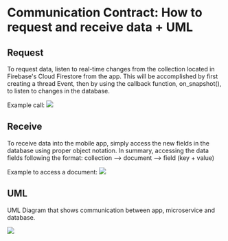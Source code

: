 # Communication Contract: How to request and receive data + UML

## Request
To request data, listen to real-time changes from the collection located in Firebase's Cloud Firestore from the app. This will be accomplished by first creating a thread Event, then by using the callback function, on_snapshot(), to listen to changes in the database.
    
Example call:
<img src= "https://i.imgur.com/KkK1jK7.png)"><br>


## Receive
To receive data into the mobile app, simply access the new fields in the database using proper object notation.
In summary, accessing the data fields following the format: 
collection --> document --> field (key + value)

Example to access a document: 
<img src= "https://i.imgur.com/Eyz1ujQ.png)"><br>

## UML
UML Diagram that shows communication between app, microservice and database.

<img src= "https://i.imgur.com/JG09Ult.png)"><br>
